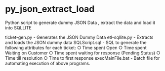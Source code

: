 # py_json_extract_load
Python script to generate dummy JSON Data , extract the data and load it into SQLLITE

ticket-gen.py - Generates the JSON Dummy Data
etl-sqllite.py - Extracts and loads the JSON dummy data
SQLScript.sql - SQL to generate the following attributes for each ticket:
                ○ Time spent Open
                ○ Time spent Waiting on Customer
                ○ Time spent waiting for response (Pending Status)
                ○ Time till resolution
                ○ Time to first response
execMainFile.bat - Batch file for automating execution of above programs.
